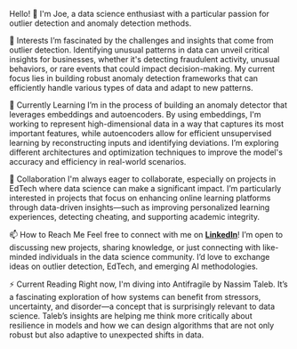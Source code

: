 Hello! 👋 I'm Joe, a data science enthusiast with a particular passion for outlier detection and anomaly detection methods.

👀 Interests
I’m fascinated by the challenges and insights that come from outlier detection. Identifying unusual patterns in data can unveil critical insights for businesses, whether it's detecting fraudulent activity, unusual behaviors, or rare events that could impact decision-making. My current focus lies in building robust anomaly detection frameworks that can efficiently handle various types of data and adapt to new patterns.

🌱 Currently Learning
I’m in the process of building an anomaly detector that leverages embeddings and autoencoders. By using embeddings, I'm working to represent high-dimensional data in a way that captures its most important features, while autoencoders allow for efficient unsupervised learning by reconstructing inputs and identifying deviations. I’m exploring different architectures and optimization techniques to improve the model's accuracy and efficiency in real-world scenarios.

💞️ Collaboration
I'm always eager to collaborate, especially on projects in EdTech where data science can make a significant impact. I’m particularly interested in projects that focus on enhancing online learning platforms through data-driven insights—such as improving personalized learning experiences, detecting cheating, and supporting academic integrity.

📫 How to Reach Me
Feel free to connect with me on **[LinkedIn](https://www.linkedin.com/in/joseph-myers-dsc/)**! I’m open to discussing new projects, sharing knowledge, or just connecting with like-minded individuals in the data science community. I’d love to exchange ideas on outlier detection, EdTech, and emerging AI methodologies.

⚡ Current Reading
Right now, I'm diving into Antifragile by Nassim Taleb. It’s a fascinating exploration of how systems can benefit from stressors, uncertainty, and disorder—a concept that is surprisingly relevant to data science. Taleb’s insights are helping me think more critically about resilience in models and how we can design algorithms that are not only robust but also adaptive to unexpected shifts in data.
